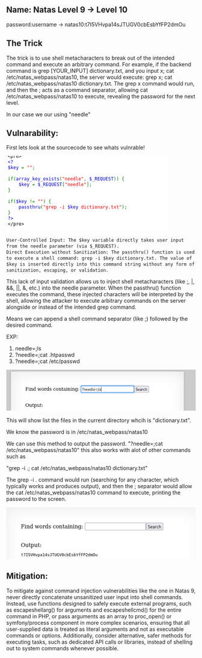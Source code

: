 ## Name: Natas Level 9 → Level 10

password:username ->
natas10:t7I5VHvpa14sJTUGV0cbEsbYfFP2dmOu

## The Trick
The trick is to use shell metacharacters to break out of the intended command and execute an arbitrary command. For example, if the backend command is grep [YOUR_INPUT] dictionary.txt, and you input x; cat /etc/natas_webpass/natas10, the server would execute: grep x; cat /etc/natas_webpass/natas10 dictionary.txt. The grep x command would run, and then the ; acts as a command separator, allowing cat /etc/natas_webpass/natas10 to execute, revealing the password for the next level.

In our case we our using "needle"

## Vulnarability: 

First lets look at the sourcecode to see whats vulnrable!

![Alt text for the image](10.png)

    User-Controlled Input: The $key variable directly takes user input from the needle parameter (via $_REQUEST).
    Direct Execution without Sanitization: The passthru() function is used to execute a shell command: grep -i $key dictionary.txt. The value of $key is inserted directly into this command string without any form of sanitization, escaping, or validation.

This lack of input validation allows us to inject shell metacharacters (like ;, |, &&, ||, &, etc.) into the needle parameter. When the passthru() function executes the command, these injected characters will be interpreted by the shell, allowing the attacker to execute arbitrary commands on the server alongside or instead of the intended grep command.

Means we can append a shell command separator (like ;) followed by the desired command. 

EXP: 
1. needle=;ls 
2. ?needle=;cat .htpasswd
3. ?needle=;cat /etc/passwd

![Alt text for the image](natas9_4.png)

This will show list the files in the current directory whcih is "dictionary.txt".

We know the password is in /etc/natas_webpass/natas10

We can use this method to output the password. "?needle=;cat /etc/natas_webpass/natas10" this also works with alot of other commands such as 

"grep -i .; cat /etc/natas_webpass/natas10 dictionary.txt"

The grep -i . command would run (searching for any character, which typically works and produces output), and then the ; separator would allow the cat /etc/natas_webpass/natas10 command to execute, printing the password to the screen.

![Alt text for the image](natas9_3.png)

## Mitigation: 
To mitigate against command injection vulnerabilities like the one in Natas 9, never directly concatenate unsanitized user input into shell commands. Instead, use functions designed to safely execute external programs, such as escapeshellarg() for arguments and escapeshellcmd() for the entire command in PHP, or pass arguments as an array to proc_open() or symfony/process component in more complex scenarios, ensuring that all user-supplied data is treated as literal arguments and not as executable commands or options. Additionally, consider alternative, safer methods for executing tasks, such as dedicated API calls or libraries, instead of shelling out to system commands whenever possible.

